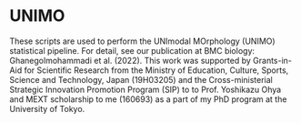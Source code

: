 # UNIMO
These scripts are used to perform the UNImodal MOrphology (UNIMO) statistical pipeline.
For detail, see our publication at BMC biology: Ghanegolmohammadi et al. (2022).
This work was supported by Grants-in-Aid for Scientific Research from the Ministry of Education, Culture, Sports, Science and Technology, Japan (19H03205) and the Cross-ministerial Strategic Innovation Promotion Program (SIP) to to Prof. Yoshikazu Ohya and MEXT scholarship to me (160693) as a part of my PhD program at the University of Tokyo.
